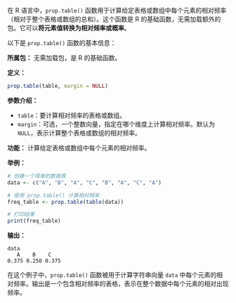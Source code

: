 在 R 语言中，`prop.table()` 函数用于计算给定表格或数组中每个元素的相对频率（相对于整个表格或数组的总和）。这个函数是 R 的基础函数，无需加载额外的包。它可以**将元素值转换为相对频率或概率**。

以下是 `prop.table()` 函数的基本信息：

**所属包：** 无需加载包，是 R 的基础函数。

**定义：**
```r
prop.table(table, margin = NULL)
```

**参数介绍：**
- `table`：要计算相对频率的表格或数组。
- `margin`：可选，一个整数向量，指定在哪个维度上计算相对频率。默认为 `NULL`，表示计算整个表格或数组的相对频率。

**功能：**
计算给定表格或数组中每个元素的相对频率。

**举例：**
```r
# 创建一个简单的数据表
data <- c("A", "B", "A", "C", "B", "A", "C", "A")

# 使用 prop.table() 计算相对频率
freq_table <- prop.table(table(data))

# 打印结果
print(freq_table)
```

**输出：**
```
data
   A    B    C 
0.375 0.250 0.375 
```

在这个例子中，`prop.table()` 函数被用于计算字符串向量 `data` 中每个元素的相对频率。输出是一个包含相对频率的表格，表示在整个数据中每个元素的相对出现频率。